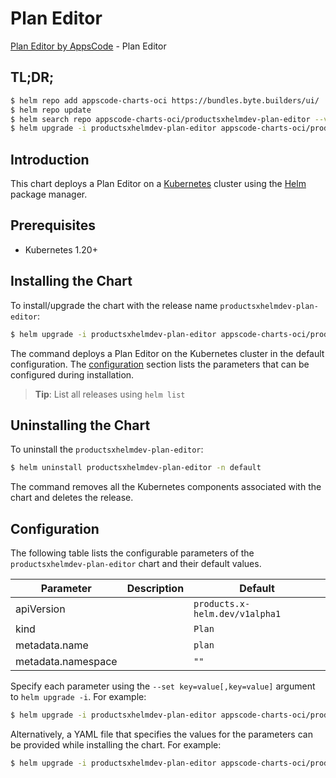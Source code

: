 # Plan Editor

[Plan Editor by AppsCode](https://appscode.com) - Plan Editor

## TL;DR;

```bash
$ helm repo add appscode-charts-oci https://bundles.byte.builders/ui/
$ helm repo update
$ helm search repo appscode-charts-oci/productsxhelmdev-plan-editor --version=v0.7.0
$ helm upgrade -i productsxhelmdev-plan-editor appscode-charts-oci/productsxhelmdev-plan-editor -n default --create-namespace --version=v0.7.0
```

## Introduction

This chart deploys a Plan Editor on a [Kubernetes](http://kubernetes.io) cluster using the [Helm](https://helm.sh) package manager.

## Prerequisites

- Kubernetes 1.20+

## Installing the Chart

To install/upgrade the chart with the release name `productsxhelmdev-plan-editor`:

```bash
$ helm upgrade -i productsxhelmdev-plan-editor appscode-charts-oci/productsxhelmdev-plan-editor -n default --create-namespace --version=v0.7.0
```

The command deploys a Plan Editor on the Kubernetes cluster in the default configuration. The [configuration](#configuration) section lists the parameters that can be configured during installation.

> **Tip**: List all releases using `helm list`

## Uninstalling the Chart

To uninstall the `productsxhelmdev-plan-editor`:

```bash
$ helm uninstall productsxhelmdev-plan-editor -n default
```

The command removes all the Kubernetes components associated with the chart and deletes the release.

## Configuration

The following table lists the configurable parameters of the `productsxhelmdev-plan-editor` chart and their default values.

|     Parameter      | Description |                  Default                  |
|--------------------|-------------|-------------------------------------------|
| apiVersion         |             | <code>products.x-helm.dev/v1alpha1</code> |
| kind               |             | <code>Plan</code>                         |
| metadata.name      |             | <code>plan</code>                         |
| metadata.namespace |             | <code>""</code>                           |


Specify each parameter using the `--set key=value[,key=value]` argument to `helm upgrade -i`. For example:

```bash
$ helm upgrade -i productsxhelmdev-plan-editor appscode-charts-oci/productsxhelmdev-plan-editor -n default --create-namespace --version=v0.7.0 --set apiVersion=products.x-helm.dev/v1alpha1
```

Alternatively, a YAML file that specifies the values for the parameters can be provided while
installing the chart. For example:

```bash
$ helm upgrade -i productsxhelmdev-plan-editor appscode-charts-oci/productsxhelmdev-plan-editor -n default --create-namespace --version=v0.7.0 --values values.yaml
```
